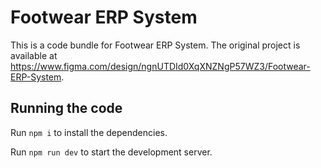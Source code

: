 
  # Footwear ERP System

  This is a code bundle for Footwear ERP System. The original project is available at https://www.figma.com/design/ngnUTDId0XqXNZNgP57WZ3/Footwear-ERP-System.

  ## Running the code

  Run `npm i` to install the dependencies.

  Run `npm run dev` to start the development server.
  
